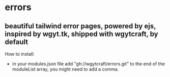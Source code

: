 # errors
## beautiful tailwind error pages, powered by ejs, inspired by wgyt.tk, shipped with wgytcraft, by default
How to install:
- in your modules.json file add "gh://wgytcraft/errors.git" to the end of the moduleList array, you might need to add a comma.
